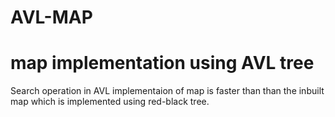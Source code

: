 # AVL-MAP
# map implementation using  AVL tree 
Search operation in AVL implementaion of map is faster than than the inbuilt map which is implemented using red-black tree.
